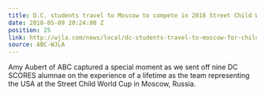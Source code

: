 ```yaml
---
title: D.C. students travel to Moscow to compete in 2018 Street Child World Cup
date: 2018-05-09 20:24:00 Z
position: 25
link: http://wjla.com/news/local/dc-students-travel-to-moscow-for-child-world-cup
source: ABC-WJLA
---
```


Amy Aubert of ABC captured a special moment as we sent off nine DC SCORES alumnae on the experience of a lifetime as the team representing the USA at the Street Child World Cup in Moscow, Russia. 